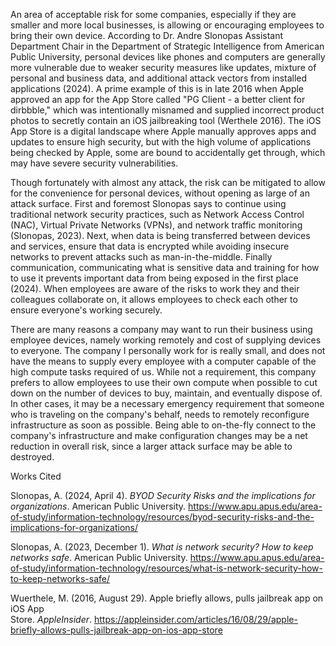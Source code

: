 An area of acceptable risk for some companies, especially if they are smaller and more local businesses, is allowing or encouraging employees to bring their own device. According to Dr. Andre Slonopas Assistant Department Chair in the Department of Strategic Intelligence from American Public University, personal devices like phones and computers are generally more vulnerable due to weaker security measures like updates, mixture of personal and business data, and additional attack vectors from installed applications (2024). A prime example of this is in late 2016 when Apple approved an app for the App Store called "PG Client - a better client for dirbbble," which was intentionally misnamed and supplied incorrect product photos to secretly contain an iOS jailbreaking tool (Werthele 2016). The iOS App Store is a digital landscape where Apple manually approves apps and updates to ensure high security, but with the high volume of applications being checked by Apple, some are bound to accidentally get through, which may have severe security vulnerabilities.

Though fortunately with almost any attack, the risk can be mitigated to allow for the convenience for personal devices, without opening as large of an attack surface. First and foremost Slonopas says to continue using traditional network security practices, such as Network Access Control (NAC), Virtual Private Networks (VPNs), and network traffic monitoring (Slonopas, 2023). Next, when data is being transferred between devices and services, ensure that data is encrypted while avoiding insecure networks to prevent attacks such as man-in-the-middle. Finally communication, communicating what is sensitive data and training for how to use it prevents important data from being exposed in the first place (2024). When employees are aware of the risks to work they and their colleagues collaborate on, it allows employees to check each other to ensure everyone's working securely.

There are many reasons a company may want to run their business using employee devices, namely working remotely and cost of supplying devices to everyone. The company I personally work for is really small, and does not have the means to supply every employee with a computer capable of the high compute tasks required of us. While not a requirement, this company prefers to allow employees to use their own compute when possible to cut down on the number of devices to buy, maintain, and eventually dispose of. In other cases, it may be a necessary emergency requirement that someone who is traveling on the company's behalf, needs to remotely reconfigure  infrastructure as soon as possible. Being able to on-the-fly connect to the company's infrastructure and make configuration changes may be a net reduction in overall risk, since a larger attack surface may be able to destroyed.

Works Cited

Slonopas, A. (2024, April 4). _BYOD Security Risks and the implications for organizations_. American Public University. https://www.apu.apus.edu/area-of-study/information-technology/resources/byod-security-risks-and-the-implications-for-organizations/

Slonopas, A. (2023, December 1). _What is network security? How to keep networks safe_. American Public University. https://www.apu.apus.edu/area-of-study/information-technology/resources/what-is-network-security-how-to-keep-networks-safe/

Wuerthele, M. (2016, August 29). Apple briefly allows, pulls jailbreak app on iOS App Store. _AppleInsider_. https://appleinsider.com/articles/16/08/29/apple-briefly-allows-pulls-jailbreak-app-on-ios-app-store